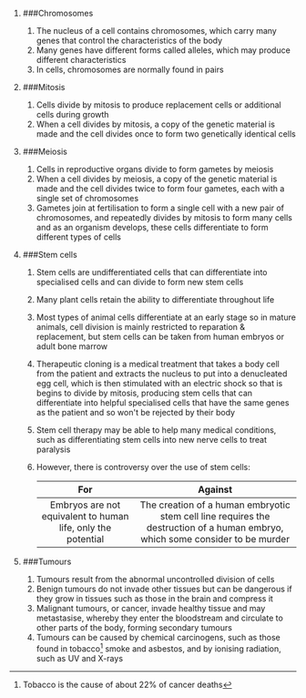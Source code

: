 1. ###Chromosomes

    1. The nucleus of a cell contains chromosomes, which carry many genes that control the characteristics of the body
    2. Many genes have different forms called alleles, which may produce different characteristics
    3. In cells, chromosomes are normally found in pairs
2. ###Mitosis

    1. Cells divide by mitosis to produce replacement cells or additional cells during growth
    2. When a cell divides by mitosis, a copy of the genetic material is made and the cell divides once to form two genetically identical cells
3. ###Meiosis

    1. Cells in reproductive organs divide to form gametes by meiosis
    2. When a cell divides by meiosis, a copy of the genetic material is made and the cell divides twice to form four gametes, each with a single set of chromosomes
    3. Gametes join at fertilisation to form a single cell with a new pair of chromosomes, and repeatedly divides by mitosis to form many cells and as an organism develops, these cells differentiate to form different types of cells
4. ###Stem cells

    1. Stem cells are undifferentiated cells that can differentiate into specialised cells and can divide to form new stem cells
    2. Many plant cells retain the ability to differentiate throughout life
    3. Most types of animal cells differentiate at an early stage so in mature animals, cell division is mainly restricted to reparation & replacement, but stem cells can be taken from human embryos or adult bone marrow
    4. Therapeutic cloning is a medical treatment that takes a body cell from the patient and extracts the nucleus to put into a denucleated egg cell, which is then stimulated with an electric shock so that is begins to divide by mitosis, producing stem cells that can differentiate into helpful specialised cells that have the same genes as the patient and so won't be rejected by their body
    5. Stem cell therapy may be able to help many medical conditions, such as differentiating stem cells into new nerve cells to treat paralysis
    6. However, there is controversy over the use of stem cells:

        |For|Against|
        |:-:|:-----:|
        |Embryos are not equivalent to human life, only the potential|The creation of a human embryotic stem cell line requires the destruction of a human embryo, which some consider to be murder|
5. ###Tumours

    1. Tumours result from the abnormal uncontrolled division of cells
    2. Benign tumours do not invade other tissues but can be dangerous if they grow in tissues such as those in the brain and compress it
    3. Malignant tumours, or cancer, invade healthy tissue and may metastasise, whereby they enter the bloodstream and circulate to other parts of the body, forming secondary tumours
    4. Tumours can be caused by chemical carcinogens, such as those found in tobacco[^tobacco] smoke and asbestos, and by ionising radiation, such as UV and X-rays



[^tobacco]: Tobacco is the cause of about 22% of cancer deaths
